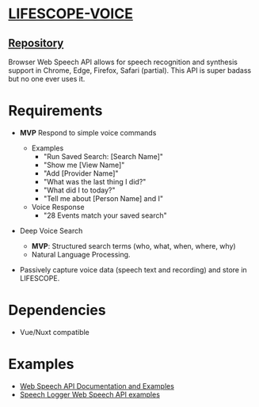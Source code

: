 # [LIFESCOPE-VOICE](https://github.com/LifeScopeLabs/lifescope-voice)

## [Repository](https://github.com/LifeScopeLabs/lifescope-voice)

Browser Web Speech API allows for speech recognition and synthesis support in Chrome, Edge, Firefox, Safari (partial). This API is super badass but no one ever uses it. 

# Requirements
- **MVP** Respond to simple voice commands
	- Examples
		- "Run Saved Search: [Search Name]"
		- "Show me [View Name]"
		- "Add [Provider Name]"
		- "What was the last thing I did?"
		- "What did I to today?"
		- "Tell me about [Person Name] and I"
	- Voice Response
		- "28 Events match your saved search"
- Deep Voice Search
	- **MVP**: Structured search terms (who, what, when, where, why)
	- Natural Language Processing.

- Passively capture voice data (speech text and recording) and store in LIFESCOPE.

# Dependencies

- Vue/Nuxt compatible

# Examples

- [Web Speech API Documentation and Examples](https://developer.mozilla.org/en-US/docs/Web/API/Web_Speech_API)
- [Speech Logger Web Speech API examples](https://speechlogger.appspot.com/developers/)
<!--stackedit_data:
eyJoaXN0b3J5IjpbLTEwNjY3ODM4NzQsLTE1NzgxNTIyNjAsMT
g1MzMwNTQ5NiwyMDI3NjI5MzA0LC00NjI0Mzk2NDYsLTE0NzU5
MDU3NzIsMTY1NDE5MTk4NV19
-->